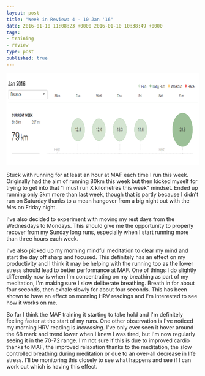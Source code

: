 ```yaml
---
layout: post
title: "Week in Review: 4 - 10 Jan '16"
date: 2016-01-10 11:08:23 +0000 2016-01-10 10:38:49 +0000
tags:
- training
- review
type: post
published: true
---
```


<a href="/assets/week-in-review-4-10-Jan16.png"><img alt="Week in Review: 28 Dec - 3 Jan '16" src="/assets/week-in-review-4-10-Jan16.png" width="840" height="240" class="center" /></a>

Stuck with running for at least an hour at MAF each time I run this week.  Originally had the aim of running 80km this week but then kicked myself for trying to get into that "I must run X kilometres this week" mindset.  Ended up running only 3km more than last week, though that is partly because I didn't run on Saturday thanks to a mean hangover from a big night out with the Mrs on Friday night.

I've also decided to experiment with moving my rest days from the Wednesdays to Mondays.  This should give me the opportunity to properly recover from my Sunday long runs, especially when I start running more than three hours each week.

I've also picked up my morning mindful meditation to clear my mind and start the day off sharp and focused. This definitely has an effect on my productivity and I think it may be helping with the running too as the lower stress should lead to better performance at MAF.  One of things I do slightly differently now is when I'm concentrating on my breathing as part of my meditation, I'm making sure I slow deliberate breathing.  Breath in for about four seconds, then exhale slowly for about four seconds.  This has been shown to have an effect on morning HRV readings and I'm interested to see how it works on me.

So far I think the MAF training it starting to take hold and I'm definitely feeling faster at the start of my runs.  One other observation is I've noticed my morning HRV reading is _increasing_.  I've only ever seen it hover around the 68 mark and trend lower when I knew I was tired, but I'm now regularly seeing it in the 70-72 range.  I'm not sure if this is due to improved cardio thanks to MAF, the improved relaxation thanks to the meditation, the slow controlled breathing during meditation or due to an over-all decrease in life stress.  I'll be monitoring this closely to see what happens and see if I can work out which is having this effect.
